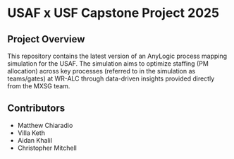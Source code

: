 # USAF x USF Capstone Project 2025

## Project Overview
This repository contains the latest version of an AnyLogic process mapping simulation for the USAF.
The simulation aims to optimize staffing (PM allocation) across key processes (referred to in the simulation as teams/gates) at WR-ALC through data-driven insights provided directly from the MXSG team.

## Contributors
- Matthew Chiaradio
- Villa Keth
- Aidan Khalil
- Christopher Mitchell
